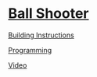 # [Ball Shooter](http://nxtprograms.com/NXT2/ball_shooter)

[Building Instructions](http://nxtprograms.com/NXT2/ball_shooter/steps.html)

[Programming](http://nxtprograms.com/NXT2/ball_shooter/steps.html#Program)

[Video](http://www.youtube.com/watch?v=_k8bqWySzk4)
